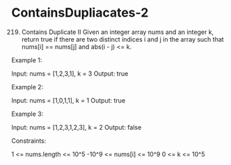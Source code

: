 # ContainsDupliacates-2
219. Contains Duplicate II
Given an integer array nums and an integer k, return true 
if there are two distinct indices i and j in the array such that nums[i] == nums[j] and abs(i - j) <= k.

Example 1:

Input: nums = [1,2,3,1], k = 3
Output: true

Example 2:

Input: nums = [1,0,1,1], k = 1
Output: true

Example 3:

Input: nums = [1,2,3,1,2,3], k = 2
Output: false
 

Constraints:

1 <= nums.length <= 10^5
-10^9 <= nums[i] <= 10^9
0 <= k <= 10^5
